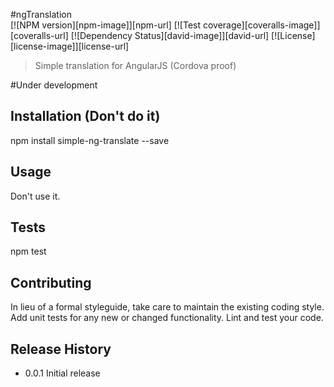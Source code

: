#ngTranslation  
[![NPM version][npm-image]][npm-url]
[![Test coverage][coveralls-image]][coveralls-url]
[![Dependency Status][david-image]][david-url]
[![License][license-image]][license-url]
> Simple translation for AngularJS (Cordova proof)

#Under development

## Installation (Don't do it)

  npm install simple-ng-translate --save

## Usage

Don't use it.

## Tests

  npm test

## Contributing

In lieu of a formal styleguide, take care to maintain the existing coding style.
Add unit tests for any new or changed functionality. Lint and test your code.

## Release History

* 0.0.1 Initial release